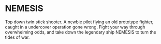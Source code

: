 # NEMESIS
Top down twin stick shooter. A newbie pilot flying an old prototype fighter, caught in a undercover operation gone wrong. Fight your way through overwhelming odds, and take down the legendary ship NEMESIS to turn the tides of war.
